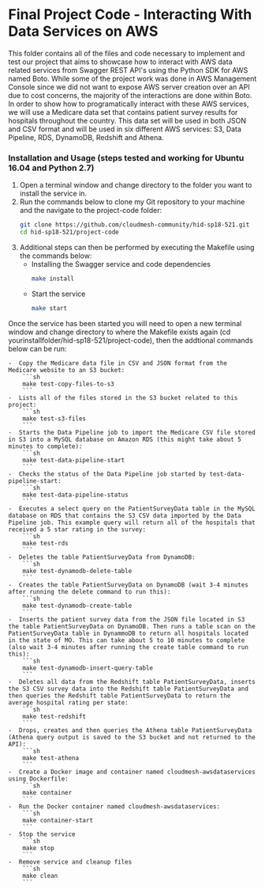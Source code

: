 # Final Project Code - Interacting With Data Services on AWS
This folder contains all of the files and code necessary to implement and test our project that aims to showcase how to interact with AWS data related services from Swagger REST API's using the Python SDK for AWS named Boto. While some of the project work was done in AWS Management Console since we did not want to expose AWS server creation over an API due to cost concerns, the majority of the interactions are done within Boto. In order to show how to programatically interact with these AWS services, we will use a Medicare data set that contains patient survey results for hospitals throughout the country. This data set will be used in both JSON and CSV format and will be used in six different AWS services: S3, Data Pipeline, RDS, DynamoDB, Redshift and Athena. 

### Installation and Usage (steps tested and working for Ubuntu 16.04 and Python 2.7)
1. Open a terminal window and change directory to the folder you want to install the service in.
2. Run the commands below to clone my Git repository to your machine and the navigate to the project-code folder: 
    ```sh
    git clone https://github.com/cloudmesh-community/hid-sp18-521.git
    cd hid-sp18-521/project-code
    ```
3. Additional steps can then be performed by executing the Makefile using the commands below:
    -  Installing the Swagger service and code dependencies
        ```sh
        make install
        ```
    -  Start the service
        ```sh
        make start
        ```
Once the service has been started you will need to open a new terminal window and change directory to where the Makefile exists          again (cd yourinstallfolder/hid-sp18-521/project-code), then the addtional commands below can be run:
   
    -  Copy the Medicare data file in CSV and JSON format from the Medicare website to an S3 bucket:
        ```sh
        make test-copy-files-to-s3
        ```
    -  Lists all of the files stored in the S3 bucket related to this project:
        ```sh
        make test-s3-files
        ```
    -  Starts the Data Pipeline job to import the Medicare CSV file stored in S3 into a MySQL database on Amazon RDS (this might take about 5 minutes to complete):
        ```sh
        make test-data-pipeline-start
        ```
    -  Checks the status of the Data Pipeline job started by test-data-pipeline-start:
        ```sh
        make test-data-pipeline-status
        ```
    -  Executes a select query on the PatientSurveyData table in the MySQL database on RDS that contains the S3 CSV data imported by the Data Pipeline job. This example query will return all of the hospitals that received a 5 star rating in the survey:
        ```sh
        make test-rds
        ```
    -  Deletes the table PatientSurveyData from DynamoDB:
        ```sh
        make test-dynamodb-delete-table
        ```
    -  Creates the table PatientSurveyData on DynamoDB (wait 3-4 minutes after running the delete command to run this):
        ```sh
        make test-dynamodb-create-table
        ```
    -  Inserts the patient survey data from the JSON file located in S3 the table PatientSurveyData on DynamoDB. Then runs a table scan on the PatientSurveyData table in DynammoDB to return all hospitals located in the state of MO. This can take about 5 to 10 minutes to complete (also wait 3-4 minutes after running the create table command to run this):
        ```sh
        make test-dynamodb-insert-query-table
        ```
    -  Deletes all data from the Redshift table PatientSurveyData, inserts the S3 CSV survey data into the Redshift table PatientSurveyData and then queries the Redshift table PatientSurveyData to return the average hospital rating per state:
        ```sh
        make test-redshift
        ```
    -  Drops, creates and then queries the Athena table PatientSurveyData (Athena query output is saved to the S3 bucket and not returned to the API):
        ```sh
        make test-athena
        ```
    -  Create a Docker image and container named cloudmesh-awsdataservices using Dockerfile:
        ```sh
        make container
        ```
    -  Run the Docker container named cloudmesh-awsdataservices:
        ```sh
        make container-start
        ```
    -  Stop the service
        ```sh
        make stop
        ```
    -  Remove service and cleanup files
        ```sh
        make clean
        ```
